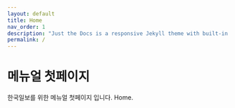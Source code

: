 ```yaml
---
layout: default
title: Home
nav_order: 1
description: "Just the Docs is a responsive Jekyll theme with built-in search that is easily customizable and hosted on GitHub Pages."
permalink: /
---
```


# 메뉴얼 첫페이지

한국일보를 위한 메뉴얼 첫페이지 입니다. Home.

